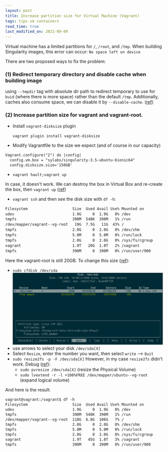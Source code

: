 ```yaml
---
layout: post
title: Increase partition size for Virtual Machine (Vagrant)
tags: tips vm containers
read_time: true
last_modified_on: 2021-09-09
---
```


Virtual machine has a limited partitions for `/`, `/root`, and `/tmp`. When building Singularity images, this error can occur:
`No space left on device`

There are two proposed ways to fix the problem:

### (1) Redirect temporary directory and disable cache when building image

using `--tmpdir` tag with absolute dir path to redirect temporary to use for `buid` (where there is more space) rather than the default `/tmp`. Additionally, caches also consume space, we can disable it by `--disable-cache`. ([ref](https://sylabs.io/guides/3.4/user-guide/cli/singularity_build.html))

### (2) Increase partition size for vagrant and vagrant-root.
* Install `vagrant-disksize` plugin
  
  `vagrant plugin install vagrant-disksize`

* Modify Vagrantfile to the size we expect (and of course in our capacity)

```
Vagrant.configure("2") do |config|
  config.vm.box = "sylabs/singularity-3.5-ubuntu-bionic64"
  config.disksize.size='150GB'
```
* `vagrant hault;vagrant up`

In case, it doesn't work. We can destroy the box in Virtual Box and re-create the box, then `vagrant up` ([ref](https://stackoverflow.com/a/51064467/11524628))

* `vagrant ssh` and then see the disk size with `df -h`:
```bash
Filesystem                    Size  Used Avail Use% Mounted on
udev                          1.9G     0  1.9G   0% /dev
tmpfs                         390M  548K  390M   1% /run
/dev/mapper/vagrant--vg-root   19G  7.5G   11G  43% /
tmpfs                         2.0G     0  2.0G   0% /dev/shm
tmpfs                         5.0M     0  5.0M   0% /run/lock
tmpfs                         2.0G     0  2.0G   0% /sys/fs/cgroup
vagrant                       1.9T   20G  1.8T   2% /vagrant
tmpfs                         390M     0  390M   0% /run/user/900
```
Here the vagrant-root is still 20GB. To change this size ([ref](https://stackoverflow.com/a/60185312/11524628)):
* `sudo cfdisk /dev/sda`
  ![vagrant](assets/images/../../../assets/images/vagrant-partition.png)
* use arrows to select your disk `/dev/sda[X]`
* Select `Resize`, enter the number you want, then select `write` --> `Quit`
* `sudo resize2fs -p -F /dev/sda[X]`
However, in my case `resize2fs` didn't work. Debug ([ref](https://unix.stackexchange.com/a/583544/395421)):
    * `sudo pvresize /dev/sda[X]` (resize the Physical Volume)
    * `sudo lvextend -r -l +100%FREE /dev/mapper/ubuntu--vg-root` (expand logical volume)

And here is the result:
```
vagrant@vagrant:/vagrant$ df -h
Filesystem                    Size  Used Avail Use% Mounted on
udev                          1.9G     0  1.9G   0% /dev
tmpfs                         390M  540K  390M   1% /run
/dev/mapper/vagrant--vg-root  118G  6.8G  106G   7% /
tmpfs                         2.0G     0  2.0G   0% /dev/shm
tmpfs                         5.0M     0  5.0M   0% /run/lock
tmpfs                         2.0G     0  2.0G   0% /sys/fs/cgroup
vagrant                       1.9T   45G  1.8T   3% /vagrant
tmpfs                         390M     0  390M   0% /run/user/900
```
